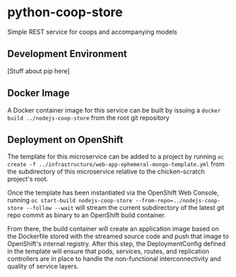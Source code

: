# python-coop-store

Simple REST service for coops and accompanying models

## Development Environment

[Stuff about pip here]

## Docker Image


A Docker container image for this service can be built by issuing a
`docker build ../nodejs-coop-store` from the root git repository

## Deployment on OpenShift

The template for this microservice can be added to a project by running `oc create -f ../infrastructure/web-app-ephemeral-mongo-template.yml` from the subdirectory of
this microservice relative to the chicken-scratch project's root.


Once the template has been instantiated via the OpenShift Web Console, running
`oc start-build nodejs-coop-store --from-repo=../nodejs-coop-store --follow --wait`
will stream the current subdirectory of the latest git repo commit as binary to
an OpenShift build container.

From there, the build container will create an application image based
on the Dockerfile stored with the streamed source code and
push that image to OpenShift's internal registry. After this step, the
DeploymentConfig defined in the template will ensure that pods, services, routes,
and replication controllers are in place to handle the non-functional interconnectivity
and quality of service layers.
